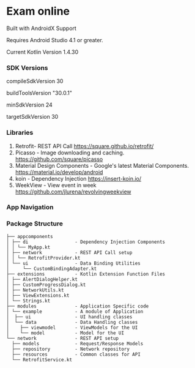 
# Exam online

Built with AndroidX Support

Requires Android Studio 4.1 or greater.

Current Kotlin Version 1.4.30


### SDK Versions

compileSdkVersion 30

buildToolsVersion "30.0.1"

minSdkVersion 24

targetSdkVersion 30


### Libraries

1. Retrofit- REST API Call
https://square.github.io/retrofit/
2. Picasso - Image downloading and caching.
https://github.com/square/picasso
3. Material Design Components - Google's latest Material Components.
https://material.io/develop/android
4. koin - Dependency Injection
https://insert-koin.io/
5. WeekView - View event in week
https://github.com/jlurena/revolvingweekview

### App Navigation

### Package Structure


```
├── appcomponents       
│ ├── di                 - Dependency Injection Components 
│ │ └── MyApp.kt
│ ├── network            - REST API Call setup
│ │ └── RetrofitProvider.kt
│ └── ui                 - Data Binding Utilities
│     └── CustomBindingAdapter.kt
├── extensions           - Kotlin Extension Function Files
│ ├── AlertDialogHelper.kt
│ ├── CustomProgressDialog.kt
│ ├── NetworkUtils.kt
│ ├── ViewExtensions.kt
│ └── Strings.kt
├── modules              - Application Specific code
│ └── example            - A module of Application
│  ├── ui                - UI handling classes
│  └── data              - Data Handling classes
│    ├── viewmodel       - ViewModels for the UI
│    └── model           - Model for the UI
└── network              - REST API setup
  ├── models             - Request/Response Models
  ├── repository         - Network repository
  ├── resources          - Common classes for API
  └── RetrofitService.kt